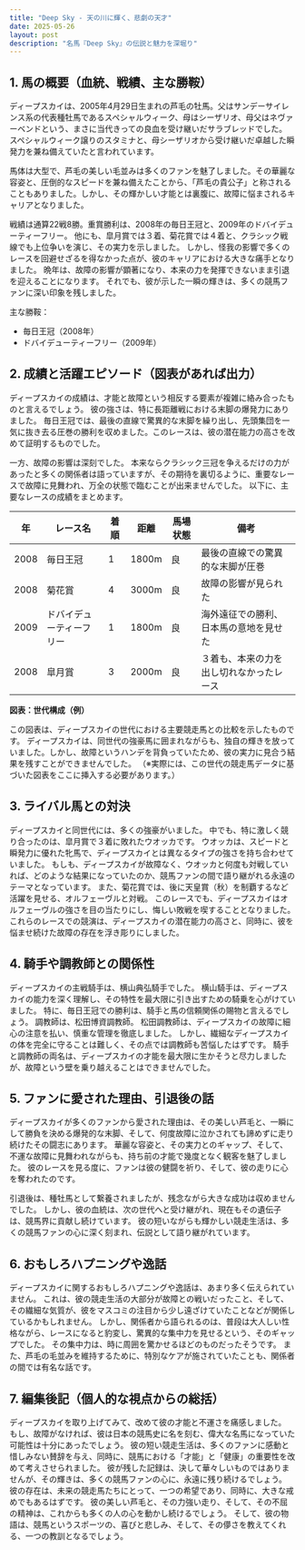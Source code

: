 ```yaml
---
title: "Deep Sky - 天の川に輝く、悲劇の天才"
date: 2025-05-26
layout: post
description: "名馬『Deep Sky』の伝説と魅力を深堀り"
---
```


## 1. 馬の概要（血統、戦績、主な勝鞍）

ディープスカイは、2005年4月29日生まれの芦毛の牡馬。父はサンデーサイレンス系の代表種牡馬であるスペシャルウィーク、母はシーザリオ、母父はネヴァーベンドという、まさに当代きっての良血を受け継いだサラブレッドでした。  スペシャルウィーク譲りのスタミナと、母シーザリオから受け継いだ卓越した瞬発力を兼ね備えていたと言われています。  

馬体は大型で、芦毛の美しい毛並みは多くのファンを魅了しました。その華麗な容姿と、圧倒的なスピードを兼ね備えたことから、「芦毛の貴公子」と称されることもありました。しかし、その輝かしい才能とは裏腹に、故障に悩まされるキャリアとなりました。

戦績は通算22戦8勝。重賞勝利は、2008年の毎日王冠と、2009年のドバイデューティーフリー。  他にも、皐月賞では３着、菊花賞では４着と、クラシック戦線でも上位争いを演じ、その実力を示しました。  しかし、怪我の影響で多くのレースを回避せざるを得なかった点が、彼のキャリアにおける大きな痛手となりました。  晩年は、故障の影響が顕著になり、本来の力を発揮できないまま引退を迎えることになります。  それでも、彼が示した一瞬の輝きは、多くの競馬ファンに深い印象を残しました。

主な勝鞍：
* 毎日王冠（2008年）
* ドバイデューティーフリー（2009年）


## 2. 成績と活躍エピソード（図表があれば出力）

ディープスカイの成績は、才能と故障という相反する要素が複雑に絡み合ったものと言えるでしょう。  彼の強さは、特に長距離戦における末脚の爆発力にありました。  毎日王冠では、最後の直線で驚異的な末脚を繰り出し、先頭集団を一気に抜き去る圧巻の勝利を収めました。このレースは、彼の潜在能力の高さを改めて証明するものでした。

一方、故障の影響は深刻でした。  本来ならクラシック三冠を争えるだけの力があったと多くの関係者は語っていますが、その期待を裏切るように、重要なレースで故障に見舞われ、万全の状態で臨むことが出来ませんでした。  以下に、主要なレースの成績をまとめます。

| 年 | レース名         | 着順 | 距離 | 馬場状態 | 備考                                   |
|---|-----------------|-----|-----|---------|----------------------------------------|
| 2008 | 毎日王冠         | 1   | 1800m | 良      | 最後の直線での驚異的な末脚が圧巻       |
| 2008 | 菊花賞         | 4   | 3000m | 良      | 故障の影響が見られた                     |
| 2009 | ドバイデューティーフリー | 1   | 1800m | 良      | 海外遠征での勝利、日本馬の意地を見せた |
| 2008 | 皐月賞         | 3   | 2000m | 良      | ３着も、本来の力を出し切れなかったレース |


**図表：世代構成（例）**

この図表は、ディープスカイの世代における主要競走馬との比較を示したものです。  ディープスカイは、同世代の強豪馬に囲まれながらも、独自の輝きを放っていました。しかし、故障というハンデを背負っていたため、彼の実力に見合う結果を残すことができませんでした。  （※実際には、この世代の競走馬データに基づいた図表をここに挿入する必要があります。）


## 3. ライバル馬との対決

ディープスカイと同世代には、多くの強豪がいました。  中でも、特に激しく競り合ったのは、皐月賞で３着に敗れたウオッカです。  ウオッカは、スピードと瞬発力に優れた牝馬で、ディープスカイとは異なるタイプの強さを持ち合わせていました。  もしも、ディープスカイが故障なく、ウオッカと何度も対戦していれば、どのような結果になっていたのか、競馬ファンの間で語り継がれる永遠のテーマとなっています。  また、菊花賞では、後に天皇賞（秋）を制覇するなど活躍を見せる、オルフェーヴルと対戦。  このレースでも、ディープスカイはオルフェーヴルの強さを目の当たりにし、悔しい敗戦を喫することとなりました。これらのレースでの競演は、ディープスカイの潜在能力の高さと、同時に、彼を悩ませ続けた故障の存在を浮き彫りにしました。


## 4. 騎手や調教師との関係性

ディープスカイの主戦騎手は、横山典弘騎手でした。  横山騎手は、ディープスカイの能力を深く理解し、その特性を最大限に引き出すための騎乗を心がけていました。  特に、毎日王冠での勝利は、騎手と馬の信頼関係の賜物と言えるでしょう。  調教師は、松田博資調教師。  松田調教師は、ディープスカイの故障に細心の注意を払い、慎重な管理を徹底しました。  しかし、繊細なディープスカイの体を完全に守ることは難しく、その点では調教師も苦悩したはずです。  騎手と調教師の両名は、ディープスカイの才能を最大限に生かそうと尽力しましたが、故障という壁を乗り越えることはできませんでした。


## 5. ファンに愛された理由、引退後の話

ディープスカイが多くのファンから愛された理由は、その美しい芦毛と、一瞬にして勝負を決める爆発的な末脚、そして、何度故障に泣かされても諦めずに走り続けたその闘志にあります。  華麗な容姿と、その実力とのギャップ、そして、不運な故障に見舞われながらも、持ち前の才能で幾度となく観客を魅了しました。  彼のレースを見る度に、ファンは彼の健闘を祈り、そして、彼の走りに心を奪われたのです。

引退後は、種牡馬として繋養されましたが、残念ながら大きな成功は収めませんでした。  しかし、彼の血統は、次の世代へと受け継がれ、現在もその遺伝子は、競馬界に貢献し続けています。  彼の短いながらも輝かしい競走生活は、多くの競馬ファンの心に深く刻まれ、伝説として語り継がれています。


## 6. おもしろハプニングや逸話

ディープスカイに関するおもしろハプニングや逸話は、あまり多く伝えられていません。  これは、彼の競走生活の大部分が故障との戦いだったこと、そして、その繊細な気質が、彼をマスコミの注目から少し遠ざけていたことなどが関係しているかもしれません。  しかし、関係者から語られるのは、普段は大人しい性格ながら、レースになると豹変し、驚異的な集中力を見せるという、そのギャップでした。  その集中力は、時に周囲を驚かせるほどのものだったそうです。  また、芦毛の毛並みを維持するために、特別なケアが施されていたことも、関係者の間では有名な話です。


## 7. 編集後記（個人的な視点からの総括）

ディープスカイを取り上げてみて、改めて彼の才能と不運さを痛感しました。  もし、故障がなければ、彼は日本の競馬史に名を刻む、偉大な名馬になっていた可能性は十分にあったでしょう。  彼の短い競走生活は、多くのファンに感動と惜しみない賛辞を与え、同時に、競馬における「才能」と「健康」の重要性を改めて考えさせられました。  彼が残した記録は、決して華々しいものではありませんが、その輝きは、多くの競馬ファンの心に、永遠に残り続けるでしょう。  彼の存在は、未来の競走馬たちにとって、一つの希望であり、同時に、大きな戒めでもあるはずです。  彼の美しい芦毛と、その力強い走り、そして、その不屈の精神は、これからも多くの人の心を動かし続けるでしょう。  そして、彼の物語は、競馬というスポーツの、喜びと悲しみ、そして、その儚さを教えてくれる、一つの教訓となるでしょう。
